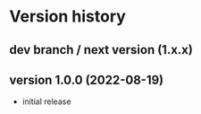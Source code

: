 # Version history

## dev branch / next version (1.x.x)

## version 1.0.0 (2022-08-19)

- initial release
